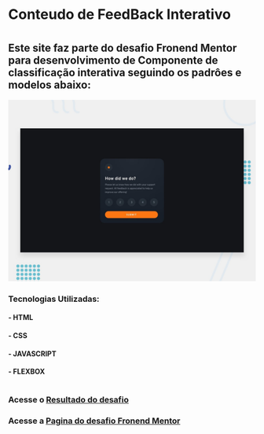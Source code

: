# Conteudo de FeedBack Interativo
#
## Este site faz parte do desafio Fronend Mentor para desenvolvimento de Componente de classificação interativa seguindo os padrôes e modelos abaixo:

![Design preview for the Interactive rating component coding challenge](./design/desktop-preview.jpg)

### Tecnologias Utilizadas:

#### - HTML
#### - CSS
#### - JAVASCRIPT
#### - FLEXBOX
#

### Acesse o [Resultado do desafio](https://otaviosouza21.github.io/avaliacao-interativa/)
### Acesse a [Pagina do desafio Fronend Mentor](https://www.frontendmentor.io/challenges/interactive-rating-component-koxpeBUmI)

